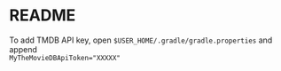 README
======

To add TMDB API key, open `$USER_HOME/.gradle/gradle.properties` and append  
```MyTheMovieDBApiToken="XXXXX"``` 
